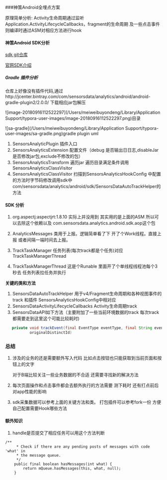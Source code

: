 ###神策Android全埋点方案

原理简单分析:    Activity生命周期通过监听Application.ActivityLifecycleCallbacks，fragment的生命周期 及一些点击事件则编译时通过ASM对相应方法进行hook

#### 神策Android SDK分析

[sdk git仓库](https://github.com/sensorsdata/sa-sdk-android)  

[官网SDK介绍](https://www.sensorsdata.cn/manual/android_sdk.html)

##### Gradle 插件分析

仓库上好像没有插件代码,通过http://jcenter.bintray.com/com/sensorsdata/analytics/android/android-gradle-plugin2/2.0.0/ 下载相应jar包解压

![image-20180916112522297](/Users/meiweibuyondeng/Library/Application Support/typora-user-images/image-20180916112522297.png)目录

![sa-gradle](/Users/meiweibuyondeng/Library/Application Support/typora-user-images/sa-gradle.png)gradle plugin uml

1. SensorsAnalyticPlugin 插件入口
2. SensorsAnalyticsExtension 配置文件（debug 是否输出日日志,disableJar是否修改jar包,exclude不修改的包）
3. SensorsAnalyticsTransform 遍历jar 遍历目录满足条件调用SensorsAnalyticsClassVisitor
4. SensorsAnalyticsClassVisitor 扫描到SensorsAnalyticsHookConfig 中配置的方法时字节码修改调用sdk中com/sensorsdata/analytics/android/sdk/SensorsDataAutoTrackHelper的方法



#### SDK 分析

1. org.aspectj:aspectjrt:1.8.10  实际上并没用到 其实用的是上面的ASM 所以可以去除这个依赖以及  com.sensorsdata.analytics.android.sdk.aop这个包

2.  AnalyticsMessages 类用于上报。逻辑简单看了下 开了个Work线程。直接上报 或者间隔一端时间去上报。
3.  TrackTaskManager 任务列表(每次track都是个任务)对应TrackTaskManagerThread 
4. TrackTaskManagerThread 这是个Runable 里面开了个单线程线程池每个3秒去 任务列表拉任务并执行

**关键的类和方法**

1. SensorsDataAutoTrackHelper 用于v4/Fragment生命周期和各种视图事件的track 和插件 SensorsAnalyticsHookConfig中相对应
2. SensorsDataActivityLifecycleCallbacks  Activity生命周期track
3.  SensorsDataAPI如下方法（主要附加了一些当前环境数据的track  每次track都需要走到这里这个可能比较耗时)
```java
   private void trackEvent(final EventType eventType, final String eventName, final JSONObject properties, final String
           originalDistinctId)
```
### 总结

1. 涉及的业务的还是需要额外写入代码 比如点击按钮也只能获取到当前页面和按钮上的文字

   对于B端比较关注一些业务数据的不合适 还需要寻找新的解决方法

2. 每次页面操作和点击事件都会去额外执行的方法需要 测下耗时 还有打点前后对app性能的影响

3. sdk采集数据可以参考上面的关键方法和类。 打包插件可以参考fork一份 方便自己配置需要Hook哪些方法

#### 额外知识

1. handle是否提交了相应任务可以用这个方法判断 

```
/**
     * Check if there are any pending posts of messages with code 'what' in
     * the message queue.
     */
    public final boolean hasMessages(int what) {
        return mQueue.hasMessages(this, what, null);
    }
```

